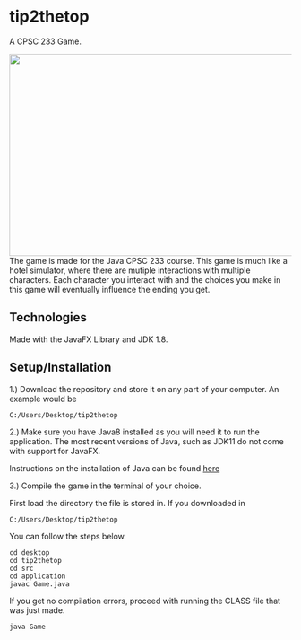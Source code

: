 # tip2thetop

A CPSC 233 Game.

<a href="url"><img src="https://i.gyazo.com/c9cd45db46933844bcd489f9b37864d5.png" align="left" height="360" width="640" ></a>

The game is made for the Java CPSC 233 course. This game is much like a hotel simulator, where there are mutiple interactions
with multiple characters. Each character you interact with and the choices you make in this game will eventually influence
the ending you get.



## Technologies
Made with the JavaFX Library and JDK 1.8.

## Setup/Installation

1.) Download the repository and store it on any part of your computer. An example would be 

```
C:/Users/Desktop/tip2thetop
```

2.) Make sure you have Java8 installed as you will need it to run the application. The most recent versions of Java, such as JDK11
do not come with support for JavaFX.

Instructions on the installation of Java can be found [here](https://www.java.com/en/download/help/download_options.xml)

3.) Compile the game in the terminal of your choice.

First load the directory the file is stored in. If you downloaded in 
```
C:/Users/Desktop/tip2thetop
```
You can follow the steps below.
```
cd desktop
cd tip2thetop
cd src
cd application
javac Game.java
```

If you get no compilation errors, proceed with running the CLASS file that was just made.

```
java Game
```
